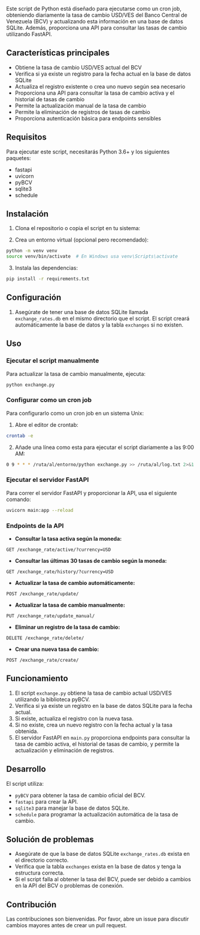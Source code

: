 Este script de Python está diseñado para ejecutarse como un cron job, obteniendo diariamente la tasa de cambio USD/VES del Banco Central de Venezuela (BCV) y actualizando esta información en una base de datos SQLite. Además, proporciona una API para consultar las tasas de cambio utilizando FastAPI.

## Características principales

- Obtiene la tasa de cambio USD/VES actual del BCV
- Verifica si ya existe un registro para la fecha actual en la base de datos SQLite
- Actualiza el registro existente o crea uno nuevo según sea necesario
- Proporciona una API para consultar la tasa de cambio activa y el historial de tasas de cambio
- Permite la actualización manual de la tasa de cambio
- Permite la eliminación de registros de tasas de cambio
- Proporciona autenticación básica para endpoints sensibles

## Requisitos

Para ejecutar este script, necesitarás Python 3.6+ y los siguientes paquetes:

- fastapi
- uvicorn
- pyBCV
- sqlite3
- schedule

## Instalación

1. Clona el repositorio o copia el script en tu sistema:

2. Crea un entorno virtual (opcional pero recomendado):

```sh
python -m venv venv
source venv/bin/activate  # En Windows usa venv\Scripts\activate
```

3. Instala las dependencias:

```sh
pip install -r requirements.txt
```

## Configuración

1. Asegúrate de tener una base de datos SQLite llamada `exchange_rates.db` en el mismo directorio que el script. El script creará automáticamente la base de datos y la tabla `exchanges` si no existen.

## Uso

### Ejecutar el script manualmente

Para actualizar la tasa de cambio manualmente, ejecuta:

```sh
python exchange.py
```

### Configurar como un cron job

Para configurarlo como un cron job en un sistema Unix:

1. Abre el editor de crontab:

```sh
crontab -e
```

2. Añade una línea como esta para ejecutar el script diariamente a las 9:00 AM:

```sh
0 9 * * * /ruta/al/entorno/python exchange.py >> /ruta/al/log.txt 2>&1
```

### Ejecutar el servidor FastAPI

Para correr el servidor FastAPI y proporcionar la API, usa el siguiente comando:

```sh
uvicorn main:app --reload
```

### Endpoints de la API

- **Consultar la tasa activa según la moneda:**

```http
GET /exchange_rate/active/?currency=USD
```

- **Consultar las últimas 30 tasas de cambio según la moneda:**

```http
GET /exchange_rate/history/?currency=USD
```

- **Actualizar la tasa de cambio automáticamente:**

```http
POST /exchange_rate/update/
```

- **Actualizar la tasa de cambio manualmente:**

```http
PUT /exchange_rate/update_manual/
```

- **Eliminar un registro de la tasa de cambio:**

```http
DELETE /exchange_rate/delete/
```

- **Crear una nueva tasa de cambio:**

```http
POST /exchange_rate/create/
```

## Funcionamiento

1. El script `exchange.py` obtiene la tasa de cambio actual USD/VES utilizando la biblioteca pyBCV.
2. Verifica si ya existe un registro en la base de datos SQLite para la fecha actual.
3. Si existe, actualiza el registro con la nueva tasa.
4. Si no existe, crea un nuevo registro con la fecha actual y la tasa obtenida.
5. El servidor FastAPI en `main.py` proporciona endpoints para consultar la tasa de cambio activa, el historial de tasas de cambio, y permite la actualización y eliminación de registros.

## Desarrollo

El script utiliza:

- `pyBCV` para obtener la tasa de cambio oficial del BCV.
- `fastapi` para crear la API.
- `sqlite3` para manejar la base de datos SQLite.
- `schedule` para programar la actualización automática de la tasa de cambio.

## Solución de problemas

- Asegúrate de que la base de datos SQLite `exchange_rates.db` exista en el directorio correcto.
- Verifica que la tabla `exchanges` exista en la base de datos y tenga la estructura correcta.
- Si el script falla al obtener la tasa del BCV, puede ser debido a cambios en la API del BCV o problemas de conexión.

## Contribución

Las contribuciones son bienvenidas. Por favor, abre un issue para discutir cambios mayores antes de crear un pull request.
